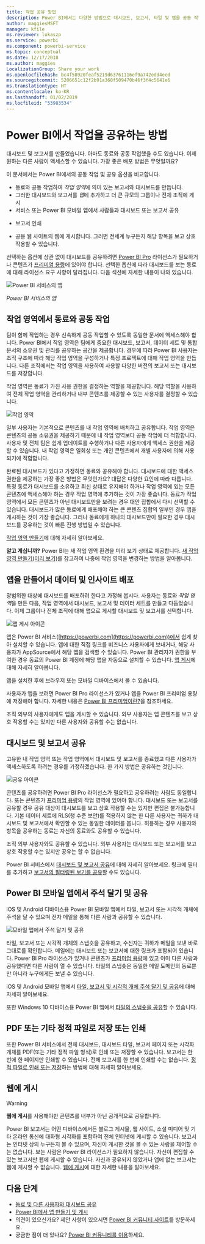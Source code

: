 ```yaml
---
title: 작업 공유 방법
description: Power BI에서는 다양한 방법으로 대시보드, 보고서, 타일 및 앱을 공동 작업하고 공유할 수 있습니다. 각 방법마다 장점을 갖고 있습니다.
author: maggiesMSFT
manager: kfile
ms.reviewer: lukaszp
ms.service: powerbi
ms.component: powerbi-service
ms.topic: conceptual
ms.date: 12/17/2018
ms.author: maggies
LocalizationGroup: Share your work
ms.openlocfilehash: bc4f58920feaf5219d63761116ef9a742edd4eed
ms.sourcegitcommit: 5206651c12f2b91a368f509470b46f3f4c5641e6
ms.translationtype: HT
ms.contentlocale: ko-KR
ms.lasthandoff: 01/02/2019
ms.locfileid: "53983534"
---
```

# <a name="ways-to-share-your-work-in-power-bi"></a>Power BI에서 작업을 공유하는 방법

대시보드 및 보고서를 만들었습니다. 아마도 동료와 공동 작업했을 수도 있습니다. 이제 원하는 다른 사람이 액세스할 수 있습니다. 가장 좋은 배포 방법은 무엇일까요?

이 문서에서는 Power BI에서의 공동 작업 및 공유 옵션을 비교합니다. 

* 동료와 공동 작업하여 *작업 영역*에 의미 있는 보고서와 대시보드를 만듭니다.
* 그러한 대시보드와 보고서를 *앱*에 추가하고 더 큰 규모의 그룹이나 전체 조직에 게시
* 서비스 또는 Power BI 모바일 앱에서 사람들과 대시보드 또는 보고서 공유
- 보고서 인쇄
* 공용 웹 사이트의 웹에 게시합니다. 그러면 전세계 누구든지 해당 항목을 보고 상호 작용할 수 있습니다.

선택하는 옵션에 상관 없이 대시보드를 공유하려면 [Power BI Pro](service-features-license-type.md) 라이선스가 필요하거나 콘텐츠가 [프리미엄 용량](service-premium.md)에 있어야 합니다. 선택한 옵션에 따라 대시보드를 보는 동료에 대해 라이선스 요구 사항이 달라집니다. 다음 섹션에 자세한 내용이 나와 있습니다. 

![Power BI 서비스의 앱](media/service-how-to-collaborate-distribute-dashboards-reports/power-bi-apps-home-blog.png)

*Power BI 서비스의 앱*

## <a name="collaborate-with-coworkers-in-a-workspace"></a>작업 영역에서 동료와 공동 작업

팀이 함께 작업하는 경우 신속하게 공동 작업할 수 있도록 동일한 문서에 액세스해야 합니다. Power BI에서 작업 영역은 팀에게 중요한 대시보드, 보고서, 데이터 세트 및 통합 문서의 소유권 및 관리를 공유하는 공간을 제공합니다. 경우에 따라 Power BI 사용자는 조직 구조에 따라 해당 작업 영역을 구성하거나 특정 프로젝트에 대해 작업 영역을 만듭니다. 다른 조직에서는 작업 영역을 사용하여 사용할 다양한 버전의 보고서 또는 대시보드를 저장합니다. 

작업 영역은 동료가 가진 사용 권한을 결정하는 역할을 제공합니다. 해당 역할을 사용하여 전체 작업 영역을 관리하거나 내부 콘텐츠를 제공할 수 있는 사용자를 결정할 수 있습니다.

![작업 영역](media/service-how-to-collaborate-distribute-dashboards-reports/power-bi-apps-workspaces.png)

일부 사용자는 기본적으로 콘텐츠를 내 작업 영역에 배치하고 공유합니다. 작업 영역은 콘텐츠의 공동 소유권을 제공하기 때문에 내 작업 영역보다 공동 작업에 더 적합합니다. 사용자 및 전체 팀은 쉽게 업데이트를 수행하거나 다른 사용자에게 액세스 권한을 제공할 수 있습니다. 내 작업 영역은 일회성 또는 개인 콘텐츠에서 개별 사용자에 의해 사용되기에 적합합니다.

완료된 대시보드가 있다고 가정하면 동료와 공유해야 합니다. 대시보드에 대한 액세스 권한을 제공하는 가장 좋은 방법은 무엇인가요? 대답은 다양한 요인에 따라 다릅니다. 특정 동료가 대시보드를 소유하고 최신 상태로 유지해야 하거나 작업 영역에 있는 모든 콘텐츠에 액세스해야 하는 경우 작업 영역에 추가하는 것이 가장 좋습니다. 동료가 작업 영역에서 모든 콘텐츠가 아닌 대시보드만을 보려는 경우 대안 집합에서 다시 선택할 수 있습니다. 대시보드가 많은 동료에게 배포해야 하는 큰 콘텐츠 집합의 일부인 경우 앱을 게시하는 것이 가장 좋습니다. 그러나 동료에게 하나의 대시보드만이 필요한 경우 대시보드를 공유하는 것이 빠른 진행 방법일 수 있습니다. 

[작업 영역 만들기](service-create-workspaces.md)에 대해 자세히 알아보세요.

**알고 계십니까?** Power BI는 새 작업 영역 환경을 미리 보기 상태로 제공합니다. [새 작업 영역 만들기(미리 보기)](service-create-the-new-workspaces.md)를 참고하여 나중에 작업 영역을 변경하는 방법을 알아봅니다. 

## <a name="distribute-data-and-insights-by-creating-an-app"></a>앱을 만들어서 데이터 및 인사이트 배포

광범위한 대상에 대시보드를 배포하려 한다고 가정해 봅시다. 사용자는 동료와 *작업 영역*을 만든 다음, 작업 영역에서 대시보드, 보고서 및 데이터 세트를 만들고 다듬었습니다. 이제 그룹이나 전체 조직에 대해 앱으로 게시할 대시보드 및 보고서를 선택합니다. 

![앱 게시 아이콘](media/service-how-to-collaborate-distribute-dashboards-reports/power-bi-app-publish-600.png)

앱은 Power BI 서비스([https://powerbi.com](https://powerbi.com))에서 쉽게 찾아 설치할 수 있습니다. 앱에 대한 직접 링크를 비즈니스 사용자에게 보내거나, 해당 사용자가 AppSource에서 해당 앱을 검색할 수 있습니다. Power BI 관리자가 권한을 부여한 경우 동료의 Power BI 계정에 해당 앱을 자동으로 설치할 수 있습니다. [앱 게시](service-create-distribute-apps.md)에 대해 자세히 알아봅니다. 

앱을 설치한 후에 브라우저 또는 모바일 디바이스에서 볼 수 있습니다.

사용자가 앱을 보려면 Power BI Pro 라이선스가 있거나 앱을 Power BI 프리미엄 용량에 저장해야 합니다. 자세한 내용은 [Power BI 프리미엄이란?](service-premium.md)을 참조하세요.

조직 외부의 사용자에게도 앱을 게시할 수 있습니다. 외부 사용자는 앱 콘텐츠를 보고 상호 작용할 수는 있지만 다른 사용자와 공유할 수는 없습니다.

## <a name="share-dashboards-and-reports"></a>대시보드 및 보고서 공유
고유한 내 작업 영역 또는 작업 영역에서 대시보드 및 보고서를 종료했고 다른 사용자가 액세스하도록 하려는 경우를 가정하겠습니다. 한 가지 방법은 공유하는 것입니다. 

![공유 아이콘](media/service-how-to-collaborate-distribute-dashboards-reports/power-bi-share-in-situ.png)

콘텐츠를 공유하려면 Power BI Pro 라이선스가 필요하고 공유하려는 사람도 동일합니다. 또는 콘텐츠가 [프리미엄 용량](service-premium.md)의 작업 영역에 있어야 합니다. 대시보드 또는 보고서를 공유할 경우 공유 대상이 대시보드를 보고 상호 작용할 수는 있지만 편집은 불가능합니다. 기본 데이터 세트에 RLS(행 수준 보안)를 적용하지 않는 한 다른 사용자는 귀하가 대시보드 및 보고서에서 확인할 수 있는 동일한 데이터를 봅니다. 허용하는 경우 사용자와 항목을 공유하는 동료는 자신의 동료와도 공유할 수 있습니다. 

조직 외부 사용자와도 공유할 수 있습니다. 외부 사용자는 대시보드 또는 보고서를 보고 상호 작용할 수는 있지만 공유는 할 수 없습니다. 

Power BI 서비스에서 [대시보드 및 보고서 공유](service-share-dashboards.md)에 대해 자세히 알아보세요. 링크에 필터를 추가하고 [보고서의 필터링된 보기를 공유](service-share-reports.md)할 수도 있습니다.

## <a name="annotate-and-share-from-the-power-bi-mobile-apps"></a>Power BI 모바일 앱에서 주석 달기 및 공유
iOS 및 Android 디바이스용 Power BI 모바일 앱에서 타일, 보고서 또는 시각적 개체에 주석을 달 수 있으며 전자 메일을 통해 다른 사람과 공유할 수 있습니다. 

![모바일 앱에서 주석 달기 및 공유](media/service-how-to-collaborate-distribute-dashboards-reports/power-bi-iphone-annotate.png)

타일, 보고서 또는 시각적 개체의 스냅숏을 공유하고, 수신자는 귀하가 메일을 보낸 바로 그대로를 확인합니다. 메일에는 대시보드 또는 보고서에 대한 링크가 포함되어 있습니다. Power BI Pro 라이선스가 있거나 콘텐츠가 [프리미엄 용량](service-premium.md)에 있고 이미 다른 사람과 공유했다면 다른 사람이 열 수 있습니다. 타일의 스냅숏은 동일한 메일 도메인의 동료뿐만 아니라 누구에게든 보낼 수 있습니다.

iOS 및 Android 모바일 앱에서 [타일, 보고서 및 시각적 개체 주석 달기 및 공유](consumer/mobile/mobile-annotate-and-share-a-tile-from-the-mobile-apps.md)에 대해 자세히 알아보세요.

또한 Windows 10 디바이스용 Power BI 앱에서 [타일의 스냅숏을 공유](consumer/mobile/mobile-windows-10-phone-app-get-started.md)할 수 있습니다.

## <a name="print-or-save-as-pdf-or-other-static-file"></a>PDF 또는 기타 정적 파일로 저장 또는 인쇄
또한 Power BI 서비스에서 전체 대시보드, 대시보드 타일, 보고서 페이지 또는 시각화 개체를 PDF(또는 기타 정적 파일 형식)로 인쇄 또는 저장할 수 있습니다. 보고서는 한 번에 한 페이지만 인쇄할 수 있습니다. 전체 보고서를 한 번에 인쇄할 수는 없습니다. [정적 파일로 인쇄 또는 저장](consumer/end-user-print.md)하는 방법에 대해 자세히 알아보세요.

## <a name="publish-to-the-web"></a>웹에 게시

> [!WARNING]
> **웹에 게시**를 사용해야만 콘텐츠를 내부가 아닌 공개적으로 공유합니다.

Power BI 보고서는 어떤 디바이스에서든 블로그 게시물, 웹 사이트, 소셜 미디어 및 기타 온라인 통신에 대화형 시각화를 포함하여 전체 인터넷에 게시할 수 있습니다. 보고서는 인터넷 상의 누구든지 볼 수 있으며, 자신이 게시한 것을 볼 수 있는 사람을 제어할 수는 없습니다. 보는 사람은 Power BI 라이선스가 필요하지 않습니다. 자신이 편집할 수 있는 보고서만 웹에 게시할 수 있습니다. 자신과 공유되지 않았거나 앱에 없는 보고서는 웹에 게시할 수 없습니다. [웹에 게시](service-publish-to-web.md)에 대한 자세한 내용을 알아보세요.

## <a name="next-steps"></a>다음 단계
* [동료 및 다른 사용자와 대시보드 공유](service-share-dashboards.md)
* [Power BI에서 앱 만들기 및 게시](service-create-distribute-apps.md)
* 의견이 있으신가요? 제안 사항이 있으시면 [Power BI 커뮤니티 사이트](https://community.powerbi.com/)를 방문하세요.
* 궁금한 점이 더 있나요? [Power BI 커뮤니티를 이용](http://community.powerbi.com/)하세요.


